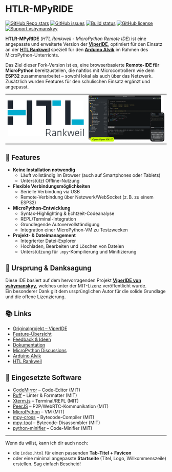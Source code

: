 # HTLR-MPyRIDE

<!--[![StandWithUkraine](https://raw.githubusercontent.com/vshymanskyy/StandWithUkraine/main/badges/StandWithUkraine.svg)](https://github.com/vshymanskyy/StandWithUkraine/blob/main/docs/README.md) -->
[![GitHub Repo stars](https://img.shields.io/github/stars/vshymanskyy/ViperIDE?style=flat-square&color=green)](https://github.com/vshymanskyy/ViperIDE/stargazers) 
[![GitHub issues](https://img.shields.io/github/issues-raw/vshymanskyy/ViperIDE?style=flat-square&label=issues&color=green)](https://github.com/vshymanskyy/ViperIDE/issues) 
[![Build status](https://img.shields.io/github/actions/workflow/status/vshymanskyy/ViperIDE/static.yml?branch=main&style=flat-square&logo=github&label=build)](https://github.com/vshymanskyy/ViperIDE/actions) 
[![GitHub license](https://img.shields.io/badge/license-MIT-blue?style=flat-square)](https://github.com/vshymanskyy/ViperIDE) 
[![Support vshymanskyy](https://img.shields.io/static/v1?label=support&message=%E2%9D%A4&color=%23fe8e86)](https://quicknote.io/da0a7d50-bb49-11ec-936a-6d7fd5a2de08)  

**HTLR-MPyRIDE** (*HTL Rankweil - MicroPython Remote IDE*) ist eine angepasste und erweiterte Version der [**ViperIDE**](https://github.com/vshymanskyy/ViperIDE), optimiert für den Einsatz an der [**HTL Rankweil**](https://www.htl-rankweil.at/) speziell für den [**Arduino Alvik**](https://www.arduino.cc/education/arduino-alvik/) im Rahmen des MicroPython-Unterrichts.

Das Ziel dieser Fork-Version ist es, eine browserbasierte **Remote-IDE für MicroPython** bereitzustellen, die nahtlos mit Microcontrollern wie dem **ESP32** zusammenarbeitet – sowohl lokal als auch über das Netzwerk. Zusätzlich wurden Features für den schulischen Einsatz ergänzt und angepasst.

|                                |   |
|--------------------------------|---|
| [![image](assets/htl_logo.svg)](https://www.htl-rankweil.at/) | [![image](docs/images/visual-main.png)](https://viper-ide.org) |

## 🔧 Features

- **Keine Installation notwendig**
  - Läuft vollständig im Browser (auch auf Smartphones oder Tablets)
  - Unterstützt Offline-Nutzung
- **Flexible Verbindungsmöglichkeiten**
  - Serielle Verbindung via USB
  - Remote-Verbindung über Netzwerk/WebSocket (z. B. zu einem ESP32)
- **MicroPython-Entwicklung**
  - Syntax-Highlighting & Echtzeit-Codeanalyse
  - REPL/Terminal-Integration
  - Grundlegende Autovervollständigung
  - Integration einer MicroPython-VM zu Testzwecken
- **Projekt- & Dateimanagement**
  - Integrierter Datei-Explorer
  - Hochladen, Bearbeiten und Löschen von Dateien
  - Unterstützung für `.mpy`-Kompilierung und Minifizierung


## 📎 Ursprung & Danksagung

Diese IDE basiert auf dem hervorragenden Projekt [**ViperIDE von vshymanskyy**](https://github.com/vshymanskyy/ViperIDE), welches unter der MIT-Lizenz veröffentlicht wurde.  
Ein besonderer Dank gilt dem ursprünglichen Autor für die solide Grundlage und die offene Lizenzierung.

## 📚 Links

- [Originalprojekt – ViperIDE](https://github.com/vshymanskyy/ViperIDE)  
- [Feature-Übersicht](./docs/Features.md)  
- [Feedback & Ideen](./docs/Feedback.md)  
- [Dokumentation](./docs/)  
- [MicroPython Discussions](https://github.com/orgs/micropython/discussions/15219)
- [Arduino Alvik](https://www.arduino.cc/education/arduino-alvik/)
- [HTL Rankweil](https://www.htl-rankweil.at/)

## 🧰 Eingesetzte Software

- [CodeMirror](https://codemirror.net) – Code-Editor (MIT)
- [Ruff](https://docs.astral.sh/ruff) – Linter & Formatter (MIT)
- [Xterm.js](https://xtermjs.org) – Terminal/REPL (MIT)
- [PeerJS](https://peerjs.com) – P2P/WebRTC-Kommunikation (MIT)
- [MicroPython](https://github.com/micropython/micropython) – VM (MIT)
- [mpy-cross](https://github.com/micropython/micropython/tree/master/mpy-cross) – Bytecode-Compiler (MIT)
- [mpy-tool](https://github.com/micropython/micropython/blob/master/tools/mpy-tool.py) – Bytecode-Disassembler (MIT)
- [python-minifier](https://github.com/dflook/python-minifier) – Code-Minifier (MIT)

---

Wenn du willst, kann ich dir auch noch:
- die `index.html` für einen passenden **Tab-Titel + Favicon**
- oder eine minimal angepasste **Startseite** (Titel, Logo, Willkommenszeile) erstellen. Sag einfach Bescheid!